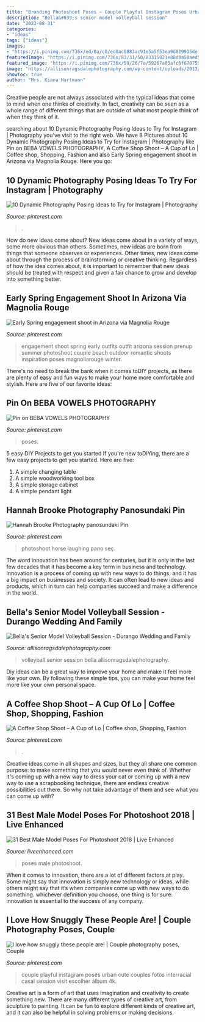 ```yaml
---
title: "Branding Photoshoot Poses ~ Couple Playful Instagram Poses Urban Cute Couples Fotos Interracial Casal Session Visit Escolher álbum 4k"
description: "Bella&#039;s senior model volleyball session"
date: "2023-08-31"
categories:
- "ideas"
tags: ["ideas"]
images:
- "https://i.pinimg.com/736x/ed/0a/c0/ed0ac0883ac91e5a5f53ea9d829915de.jpg"
featuredImage: "https://i.pinimg.com/736x/83/31/50/83315021e88d8a58aed56d23efb4ad71.jpg"
featured_image: "https://i.pinimg.com/736x/59/26/7a/59267a05afc6f670759ffc631940e4fc--engagement-ideas-engagement-shoots.jpg"
image: "https://allisonragsdalephotography.com/wp-content/uploads/2013/08/allisonragsdalephotography-1759.jpg"
ShowToc: true
author: "Mrs. Kiana Hartmann"
---
```



Creative people are not always associated with the typical ideas that come to mind when one thinks of creativity. In fact, creativity can be seen as a whole range of different things that are outside of what most people think of when they think of it.

	

		
searching about 10 Dynamic Photography Posing Ideas to Try for Instagram | Photography you've visit to the right web. We have 8 Pictures about 10 Dynamic Photography Posing Ideas to Try for Instagram | Photography like Pin on BEBA VOWELS PHOTOGRAPHY, A Coffee Shop Shoot – A Cup of Lo | Coffee shop, Shopping, Fashion and also Early Spring engagement shoot in Arizona via Magnolia Rouge. Here you go:
		
    
## 10 Dynamic Photography Posing Ideas To Try For Instagram | Photography

<img loading=lazy src="https://i.pinimg.com/736x/43/af/26/43af264c338d554544163efbe6acf722.jpg" onerror="this.onerror=null;this.src='https://tse2.mm.bing.net/th?id=OIP.NF7jXa1Uq7q5Vnd9WIPfbgHaJQ&amp;pid=15.1';" alt="10 Dynamic Photography Posing Ideas to Try for Instagram | Photography">

_Source: pinterest.com_

>. 

	

How do new ideas come about?
New ideas come about in a variety of ways, some more obvious than others. Sometimes, new ideas are born from things that someone observes or experiences. Other times, new ideas come about through the process of brainstorming or creative thinking. Regardless of how the idea comes about, it is important to remember that new ideas should be treated with respect and given a fair chance to grow and develop into something better.

    
## Early Spring Engagement Shoot In Arizona Via Magnolia Rouge

<img loading=lazy src="https://i.pinimg.com/736x/59/26/7a/59267a05afc6f670759ffc631940e4fc--engagement-ideas-engagement-shoots.jpg" onerror="this.onerror=null;this.src='https://tse4.mm.bing.net/th?id=OIP.zwdPgnlG2B4UmfeAbb43FAHaJ8&amp;pid=15.1';" alt="Early Spring engagement shoot in Arizona via Magnolia Rouge">

_Source: pinterest.com_

>engagement shoot spring early outfits outfit arizona session prenup summer photoshoot couple beach outdoor romantic shoots inspiration poses magnoliarouge winter. 

	

There's no need to break the bank when it comes toDIY projects, as there are plenty of easy and fun ways to make your home more comfortable and stylish. Here are five of our favorite ideas: 

    
## Pin On BEBA VOWELS PHOTOGRAPHY

<img loading=lazy src="https://i.pinimg.com/736x/ed/0a/c0/ed0ac0883ac91e5a5f53ea9d829915de.jpg" onerror="this.onerror=null;this.src='https://tse4.mm.bing.net/th?id=OIP.y23usUHfSrQY1nsqBr-smAHaLG&amp;pid=15.1';" alt="Pin on BEBA VOWELS PHOTOGRAPHY">

_Source: pinterest.com_

>poses. 

	

5 easy DIY Projects to get you started
If you're new toDIYing, there are a few easy projects to get you started. Here are five: 
1. A simple changing table 
2. A simple woodworking tool box 
3. A simple storage cabinet 
4. A simple pendant light 

    
## Hannah Brooke Photography Panosundaki Pin

<img loading=lazy src="https://i.pinimg.com/736x/d2/8a/f2/d28af2c06d27bd04d902ca65895d7383.jpg" onerror="this.onerror=null;this.src='https://tse3.mm.bing.net/th?id=OIP.rlrxyZsBYwyje5XIkhL_LgHaLF&amp;pid=15.1';" alt="Hannah Brooke Photography panosundaki Pin">

_Source: pinterest.com_

>photoshoot horse laughing pano seç. 

	

The word innovation has been around for centuries, but it is only in the last few decades that it has become a key term in business and technology. Innovation is a process of coming up with new ways to do things, and it has a big impact on businesses and society. It can often lead to new ideas and products, which in turn can help companies succeed and make a difference in the world.

    
## Bella&#039;s Senior Model Volleyball Session - Durango Wedding And Family

<img loading=lazy src="https://allisonragsdalephotography.com/wp-content/uploads/2013/08/allisonragsdalephotography-1759.jpg" onerror="this.onerror=null;this.src='https://tse4.mm.bing.net/th?id=OIP.HQY2vTu_dwGPEz9flUPQyQHaE7&amp;pid=15.1';" alt="Bella&#039;s Senior Model Volleyball Session - Durango Wedding and Family">

_Source: allisonragsdalephotography.com_

>volleyball senior session bella allisonragsdalephotography. 

	

Diy ideas can be a great way to improve your home and make it feel more like your own. By following these simple tips, you can make your home feel more like your own personal space.

    
## A Coffee Shop Shoot – A Cup Of Lo | Coffee Shop, Shopping, Fashion

<img loading=lazy src="https://i.pinimg.com/736x/fd/03/08/fd0308f3103733ca6376ea9953907a85.jpg" onerror="this.onerror=null;this.src='https://tse4.mm.bing.net/th?id=OIP.Rerv6ufli5lO5ofzThCJMwHaLH&amp;pid=15.1';" alt="A Coffee Shop Shoot – A Cup of Lo | Coffee shop, Shopping, Fashion">

_Source: pinterest.com_

>. 

	

Creative ideas come in all shapes and sizes, but they all share one common purpose: to make something that you would never even think of. Whether it's coming up with a new way to dress your cat or coming up with a new way to use a scrapbooking technique, there are endless creative possibilities out there. So why not take advantage of them and see what you can come up with?

    
## 31 Best Male Model Poses For Photoshoot 2018 | Live Enhanced

<img loading=lazy src="http://www.liveenhanced.com/wp-content/uploads/2018/04/male-model-poses-19-683x1024.jpg" onerror="this.onerror=null;this.src='https://tse4.mm.bing.net/th?id=OIP.vlKwimSVGLQik5IeLkX4XgHaLG&amp;pid=15.1';" alt="31 Best Male Model Poses For Photoshoot 2018 | Live Enhanced">

_Source: liveenhanced.com_

>poses male photoshoot. 

	

When it comes to innovation, there are a lot of different factors at play. Some might say that innovation is simply new technology or ideas, while others might say that it’s when companies come up with new ways to do something. whichever definition you choose, one thing is for sure: innovation is essential to the success of any company.

    
## I Love How Snuggly These People Are! | Couple Photography Poses, Couple

<img loading=lazy src="https://i.pinimg.com/736x/83/31/50/83315021e88d8a58aed56d23efb4ad71.jpg" onerror="this.onerror=null;this.src='https://tse1.mm.bing.net/th?id=OIP.ZDmAu_llm5kT5l2xoOq2GgHaLF&amp;pid=15.1';" alt="I love how snuggly these people are! | Couple photography poses, Couple">

_Source: pinterest.com_

>couple playful instagram poses urban cute couples fotos interracial casal session visit escolher álbum 4k. 

	

Creative art is a form of art that uses imagination and creativity to create something new. There are many different types of creative art, from sculpture to painting. It can be fun to explore different kinds of creative art, and it can also be helpful in solving problems or making decisions.

